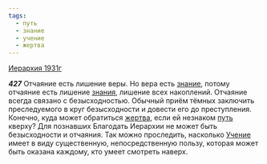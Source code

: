```yaml
---
tags:
  - путь
  - знание
  - учение
  - жертва
---
```


[Иерархия 1931г](https://127.0.0.1:4002/agni/1931)

___427___
Отчаяние есть лишение веры. Но вера есть [знание](../../../tags/#знание), потому отчаяние есть лишение [знания](../../../tags/#знание), лишение всех накоплений. Отчаяние всегда связано с безысходностью. Обычный приём тёмных заключить преследуемого в круг безысходности и довести его до преступления. Конечно, куда может обратиться [жертва](../../../tags/#жертва), если ей незнаком [путь](../../../tags/#путь) кверху? Для познавших Благодать Иерархии не может быть безысходности и отчаяния. Так можно проследить, насколько [Учение](../../../tags/#учение) имеет в виду существенную, непосредственную пользу, которая может быть оказана каждому, кто умеет смотреть наверх.   

